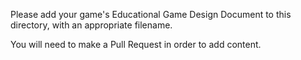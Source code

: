 Please add your game's Educational Game Design Document to this directory, with an appropriate filename.

You will need to make a Pull Request in order to add content.
